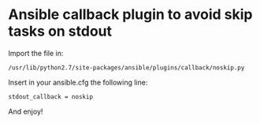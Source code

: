# Ansible callback plugin to avoid skip tasks on stdout

Import the file in:

`/usr/lib/python2.7/site-packages/ansible/plugins/callback/noskip.py`

Insert in your ansible.cfg the following line:

`stdout_callback = noskip`

And enjoy!
